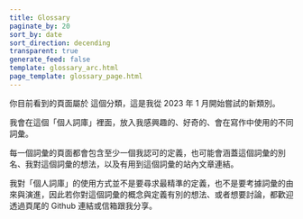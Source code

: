 ```yaml
---
title: Glossary
paginate_by: 20
sort_by: date
sort_direction: decending
transparent: true
generate_feed: false
template: glossary_arc.html
page_template: glossary_page.html
---
```



你目前看到的頁面屬於  這個分類，這是我從 2023 年 1 月開始嘗試的新類別。

我會在這個「個人詞庫」裡面，放入我感興趣的、好奇的、會在寫作中使用的不同詞彙。

每一個詞彙的頁面都會包含至少一個我認可的定義，也可能會涵蓋這個詞彙的別名、我對這個詞彙的想法，以及有用到這個詞彙的站內文章連結。

我對「個人詞庫」的使用方式並不是要尋求最精準的定義，也不是要考據詞彙的由來與演進，因此若你對這個詞彙的概念與定義有別的想法、或者想要討論，都歡迎透過頁尾的 Github 連結或信箱跟我分享。
